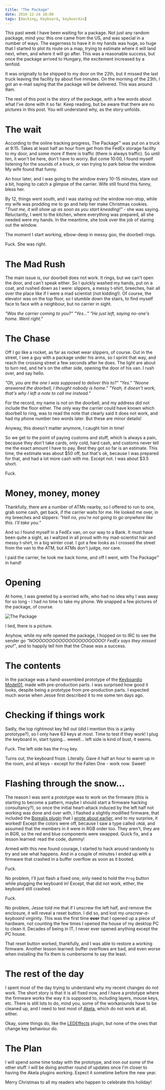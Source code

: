 ```yaml
---
title: "The Package"
date: 2016-12-24 10:00
tags: [Hacking, Keyboard, keyboardio]
---
```


This past week I have been waiting for a package. Not just any random package,
mind you: this one came from the US, and was special in a number of ways. The
eagerness to have it in my hands was huge, so huge that I started to plot its
route on a map, trying to estimate where it will land next, when, and where it
will go after. This was a reasonable success, but once the package arrived to
Hungary, the excitement increased by a tenfold.

It was originally to be shipped to my door on the 22th, but it missed the last
truck leaving the facility by about five minutes. On the morning of the 23th, I
got an e-mail saying that the package will be delivered. This was around 9am.

The rest of this post is the story of the package, with a few words about what
I've done with it so far. Keep reading, but be aware that there are no pictures
in this post. You will understand why, as the story unfolds.

<!-- more -->

# The wait

According to the online tracking progress, The Package™ was put on a truck at
9:15. Takes at least half an hour from get from the FedEx storage facility to my
door, and some more if there is traffic (there is always traffic). So until ten,
it won't be here, don't have to worry. But come 10:00, I found myself listening
for the sounds of a truck, or van trying to park below the window. My wife found
that funny.

An hour later, and I was going to the window every 10-15 minutes, stare out a
bit, hoping to catch a glimpse of the carrier. Wife still found this funny,
bless her.

By 12, things went south, and I was staring out the window non-stop, while my
wife was prodding me to go and help her make Christmas cookies. <em>"Trust me,
it will show up as soon as you start kneading!"</em> - she was saying.
Reluctantly, I went to the kitchen, where everything was prepared, all she
needed were my hands. In the meantime, she took over the job of staring out the
window.

The moment I start working, elbow-deep in messy goo, the doorbell rings.

Fuck. She was right.

# The Mad Rush

The main issue is, our doorbell does not work. It rings, but we can't open the
door, and can't speak either. So I quickly washed my hands, put on a coat, and
rushed down as I were: slippers, a messy t-shirt, breeches, hair all over the
place like if I were a mad scientist (not kidding!). Of course, the elevator was
on the top floor, so I stumble down the stairs, to find myself face to face with
a neighbour, but no carrier in sight.

<em>"Was the carrier coming to you?"</em> 
<em>"Yes..."</em> 
<em>"He just left, saying no-one's home. Went right."</em>

# The Chase

Off I go like a rocket, as far as rocket wear slippers, of course. Out in the
street, I see a guy with a package under his arms, so I sprint that way, and
reach the crossing street a few seconds after he does. The light are about to
turn red, and he's on the other side, opening the door of his van. I rush over,
and say hello.

<em>"Oh, you are the one I was supposed to deliver this to?"</em> 
<em>"Yes."</em>
<em>"Noone answered the doorbell, I thought nobody is home."</em>
<em>"Yeah, it doesn't work, that's why I left a note to call me instead."</em>

For the record, my name is not on the doorbell, and my address did not include
the floor either. The only way the carrier could have known which doorbell to
ring, was to read the note that clearly said it does not work, and had my phone
number two words later. But these are minor details!

Anyway, this doesn't matter anymore, I caught him in time!

So we get to the point of paying customs and stuff, which is always a pain,
because they don't take cards, only cold, hard cash, and customs never tell me
the exact amount I have to pay. Best they got so far is an estimate. This time,
the estimate was about $50 off, but that's ok, because I was prepared for that,
and had a lot more cash with me. Except not. I was about $3.5 short.

Fuck.

# Money, money, money

Thankfully, there are a number of ATMs nearby, so I offered to run to one, grab
some cash, get back, if the carrier waits for me. He looked me over, in my
breeches and slippers: <em>"Hell no, you're not going to go anywhere like this.
I'll take you."</em>

And so I found myself in a FedEx van, on our way to a Bank. It must have been
quite a sight, as I waltzed in all proud with my mad-scientist hair and messy
t-shirt, in a big winter coat. I got a few looks as I crossed the street from
the van to the ATM, but ATMs don't judge, nor care.

I paid the carrier, he took me back home, and off I went, with The Package™ in
hand!

# Opening

At home, I was greeted by a worried wife, who had no idea why I was away for so
long - I had no time to take my phone. We snapped a few pictures of the package,
of course.

 ![The Package](/assets/asylum/images/posts/the-package/the-package.jpg)

I lied, there is a picture.

Anyhow, while my wife opened the package, I hopped on to IRC to see the sender
go <em>"NOOOOOOOOOOOOOOOOOOOOOO! FedEx says they missed you!"</em>, and to
happily tell him that the Chase was a success.

# The contents

In the package was a hand-assembled prototype of the [Keyboardio Model01][m01],
made with pre-production parts. I was surprised how good it looks, despite being
a prototype from pre-production parts. I expected much worse when Jesse first
described it to me some ten days ago.

 [m01]: https://shop.keyboard.io/

# Checking if things work

Sadly, the top rightmost key fell out (did I mention this is a janky
prototype?), so I only have 63 keys at most. Time to test if they work! I plug
the keyboard in, start typing... weeell... left side is kind of bust, it seems.

Fuck. The left side has the `Prog` key.

Turns out, the keyboard froze. Literally. Gave it half an hour to warm up in the
room, and all keys - except for the Fallen One - work now. Sweet!

# Flashing through the snow...

The reason I was sent a prototype was to work on the firmware (this is starting
to become a pattern, maybe I should start a firmware hacking consultancy?), so
once the initial heart-attack induced by the left half not working was done and
over with, I flashed a slightly modified firmware, that included
the [Borealis plugin][plugin:borealis] that
I [wrote about earlier][blog:borealis], and to my surprise, it worked! Except
the colors were off, because I saw a type called `cRGB`, and assumed that the
members in it were in RGB order too. They aren't, they are in BGR, so the red
and blue components were swapped. Quick fix, and a lesson learned: read the
code, dummy!

 [plugin:borealis]: https://github.com/algernon/Keyboardio-Borealis
 [blog:borealis]: /blog/2016/12/09/Akela/#borealis

Armed with this new found courage, I started to hack around randomly to try and
see what happens. And in a couple of minutes I ended up with a firmware that
crashed in a buffer overflow as soon as it booted.

Fuck.

No problem, I'll just flash a fixed one, only need to hold the `Prog` button
while plugging the keyboard in! Except, that did not work, either, the keyboard
still crashed.

Fuck.

No problem, Jesse told me that if I unscrew the left half, and remove the
enclosure, it will reveal a reset button. I did so, and lost my
<em>unscrew-a-keyboard</em> virginity. This was the first time **ever** that I
opened up a piece of hardware, not counting the few times I opened the house of
my desktop PC to clean it. Decades of being in IT, I never ever opened anything
except the PC house.

That reset button worked, thankfully, and I was able to restore a working
firmware. Another lesson learned: buffer overflows are bad, and even worse when
installing the fix them is cumbersome to say the least.

# The rest of the day

I spent most of the day trying to understand why my recent changes do not work.
The short story is that it is all fixed now, and I have a prototype where the
firmware works the way it is supposed to, including layers, mouse keys, etc.
There is still lots to do, mind you, some of the workarounds have to be cleaned
up, and I need to test most of [Akela][akela], which do not work at all, either.

 [akela]: https://algernon.github.io/Akela/

Okay, some things do, like the [LEDEffects][akela:ledeffects] plugin, but none
of the ones that change key behaviour do.

 [akela:ledeffects]: https://algernon.github.io/Akela/plugins/LEDEffects/

# The Plan

I will spend some time today with the prototype, and iron out some of the other
stuff. I will be doing another round of updates once I'm closer to having the
Akela plugins working. Expect it sometime before the new year.

Merry Christmas to all my readers who happen to celebrate this holiday!
